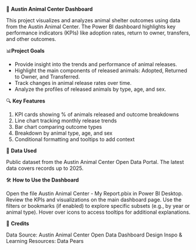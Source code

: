 🐾 **Austin Animal Center Dashboard**

This project visualizes and analyzes animal shelter outcomes using data from the Austin Animal Center. The Power BI dashboard highlights key performance indicators (KPIs) like adoption rates, return to owner, transfers, and other outcomes.


📊**Project Goals**

- Provide insight into the trends and performance of animal releases.
- Highlight the main components of released animals: Adopted, Returned to Owner, and Transferred.
- Track changes in animal release rates over time.
- Analyze the profiles of released animals by type, age, and sex.


🔍 **Key Features**

1. KPI cards showing % of animals released and outcome breakdowns
2. Line chart tracking monthly release trends
3. Bar chart comparing outcome types
4. Breakdown by animal type, age, and sex
5. Conditional formatting and tooltips to add context


🧠 **Data Used**

Public dataset from the Austin Animal Center Open Data Portal.
The latest data covers records up to 2025.

🛠️ **How to Use the Dashboard**

Open the file Austin Animal Center - My Report.pbix in Power BI Desktop.
Review the KPIs and visualizations on the main dashboard page.
Use the filters or bookmarks (if enabled) to explore specific subsets (e.g., by year or animal type).
Hover over icons to access tooltips for additional explanations.

🤝 **Credits**

Data Source: Austin Animal Center Open Data
Dashboard Design Inspo & Learning Resources: Data Pears
